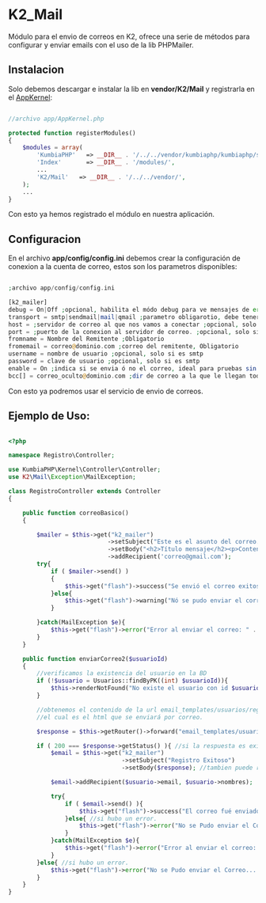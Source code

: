 K2_Mail
=======
Módulo para el envio de correos en K2, ofrece una serie de métodos para configurar y enviar emails con el uso de la lib PHPMailer.

Instalacion
-----------

Solo debemos descargar e instalar la lib en **vendor/K2/Mail** y registrarla en el [AppKernel](https://github.com/manuelj555/k2/blob/master/doc/app_kernel.rst):

```php

//archivo app/AppKernel.php

protected function registerModules()
{
    $modules = array(
        'KumbiaPHP'   => __DIR__ . '/../../vendor/kumbiaphp/kumbiaphp/src/',
        'Index'       => __DIR__ . '/modules/',
        ...
        'K2/Mail'   => __DIR__ . '/../../vendor/',
    );
    ...
}
```

Con esto ya hemos registrado el módulo en nuestra aplicación.

Configuracion
-------------

En el archivo **app/config/config.ini** debemos crear la configuración de conexion a la cuenta de correo, estos son los parametros disponibles:

```php

;archivo app/config/config.ini

[k2_mailer]
debug = On|Off ;opcional, habilita el módo debug para ve mensajes de error en desarrollo.
transport = smtp|sendmail|mail|qmail ;parametro obligarotio, debe tener alguna de esas opciones.
host = ;servidor de correo al que nos vamos a conectar ;opcional, solo si es smtp
port = ;puerto de la conexion al servidor de correo. ;opcional, solo si es smtp
fromname = Nombre del Remitente ;Obligatorio
fromemail = correo@dominio.com ;correo del remitente, Obligatorio
username = nombre de usuario ;opcional, solo si es smtp
password = clave de usuario ;opcional, solo si es smtp
enable = On ;indica si se envia ó no el correo, ideal para pruebas sin envio de correo. Opcional, On por defecto
bcc[] = correo_oculto@dominio.com ;dir de correo a la que le llegan todos los correos enviados. Opcional
```

Con esto ya podremos usar el servicio de envio de correos.

Ejemplo de Uso:
---------------
```php

<?php

namespace Registro\Controller;

use KumbiaPHP\Kernel\Controller\Controller;
use K2\Mail\Exception\MailException;

class RegistroController extends Controller
{

    public function correoBasico()
    {

        $mailer = $this->get("k2_mailer")
                            ->setSubject("Este es el asunto del correo...!!!")
                            ->setBody("<h2>Título mensaje</h2><p>Contenido del mensaje...</p>")
                            ->addRecipient('correo@gmail.com');
        try{
            if ( $mailer->send() )
            {
                $this->get("flash")->success("Se envió el correo exitosamente...!!!");
            }else{
                $this->get("flash")->warning("Nó se pudo enviar el correo");
            }

        }catch(MailException $e){
            $this->get("flash")->error("Error al enviar el correo: " . $e->getMessage());
        }
    }

    public function enviarCorreo2($usuarioId)
    {
        //verificamos la existencia del usuario en la BD
        if (!$usuario = Usuarios::findByPK((int) $usuarioId)){
            $this->renderNotFound("No existe el usuario con id $usuarioId");
        }

        //obtenemos el contenido de la url email_templates/usuarios/registro/{id}
        //el cual es el html que se enviará por correo.

        $response = $this->getRouter()->forward("email_templates/usuarios/registro/$usuarioId");

        if ( 200 === $response->getStatus() ){ //si la respuesta es exitosa.
            $email = $this->get("k2_mailer")
                                ->setSubject("Registro Exitoso")
                                ->setBody($response); //tambien puede recibir un objeto Response

            $email->addRecipient($usuario->email, $usuario->nombres);

            try{
                if ( $email->send() ){
                    $this->get("flash")->success("El correo fué enviado con éxito...!!!");
                }else{ //si hubo un error.
                    $this->get("flash")->error("No se Pudo enviar el Correo...!!!");
                }
            }catch(MailException $e){
                $this->get("flash")->error("Error al enviar el correo: " . $e->getMessage());
            }
        }else{ //si hubo un error.
            $this->get("flash")->error("No se Pudo enviar el Correo...!!!");
        }
    }
}
```